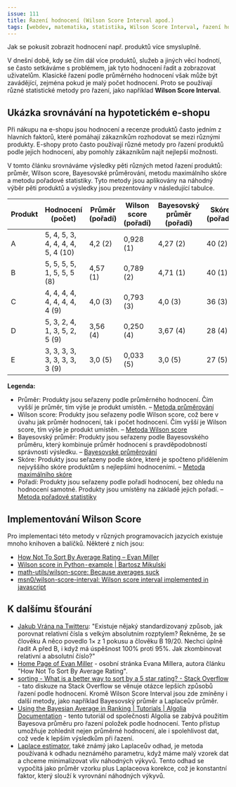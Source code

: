 ```yaml
---
issue: 111
title: Řazení hodnocení (Wilson Score Interval apod.)
tags: [webdev, matematika, statistika, Wilson Score Interval, řazení hodnocení, statistické metody, spolehlivost dat, průměrné hodnocení, Bayesovský průměr, Laplaceův průměr]
---
```


Jak se pokusit zobrazit hodnocení např. produktů více smysluplně.

<!--more-->

V dnešní době, kdy se čím dál více produktů, služeb a jiných
věcí hodnotí, se často setkáváme s problémem, jak tyto hodnocení řadit
a zobrazovat uživatelům. Klasické řazení podle průměrného hodnocení však může být
zavádějící, zejména pokud je malý počet hodnocení. Proto se používají různé statistické
metody pro řazení, jako například **Wilson Score Interval**.

## Ukázka srovnávání na hypotetickém e-shopu
Při nákupu na e-shopu jsou hodnocení a recenze produktů často jedním z hlavních faktorů, které pomáhají zákazníkům rozhodovat se mezi různými produkty. E-shopy proto často používají různé metody pro řazení produktů podle jejich hodnocení, aby pomohly zákazníkům najít nejlepší možnosti.

V tomto článku srovnáváme výsledky pěti různých metod řazení produktů: průměr, Wilson score, Bayesovské průměrování, metodu maximálního skóre a metodu pořadové statistiky. Tyto metody jsou aplikovány na náhodný výběr pěti produktů a výsledky jsou prezentovány v následující tabulce.

| Produkt | Hodnocení (počet)          | Průměr (pořadí) | Wilson score (pořadí) | Bayesovský průměr (pořadí) | Skóre (pořadí) | Pořadí |
| ------- | --------------------------| ---------------| --------------------- | --------------------------| --------------| ------ |
| A       | 5, 4, 5, 3, 4, 4, 4, 4, 5, 4 (10) | 4,2 (2)        | 0,928 (1)             | 4,27 (2)                  | 40 (2)        | 2      |
| B       | 5, 5, 5, 5, 1, 5, 5, 5     (8) | 4,57 (1)       | 0,789 (2)             | 4,71 (1)                  | 40 (1)        | 1      |
| C       | 4, 4, 4, 4, 4, 4, 4, 4, 4   (9) | 4,0 (3)        | 0,793 (3)             | 4,0 (3)                   | 36 (3)        | 3      |
| D       | 5, 3, 2, 4, 1, 3, 5, 2, 5   (9) | 3,56 (4)       | 0,250 (4)             | 3,67 (4)                  | 28 (4)        | 4      |
| E       | 3, 3, 3, 3, 3, 3, 3, 3, 3   (9) | 3,0 (5)        | 0,033 (5)             | 3,0 (5)                   | 27 (5)        | 5      |

**Legenda:**

- Průměr: Produkty jsou seřazeny podle průměrného hodnocení. Čím vyšší je průměr, tím výše je produkt umístěn. – [Metoda průměrování](https://cs.wikipedia.org/wiki/Aritmetick%C3%BD_pr%C5%AFm%C4%9Br)
- Wilson score: Produkty jsou seřazeny podle Wilson score, což bere v úvahu jak průměr hodnocení, tak i počet hodnocení. Čím vyšší je Wilson score, tím výše je produkt umístěn. – [Metoda Wilson score](https://en.wikipedia.org/wiki/Binomial_proportion_confidence_interval#Wilson_score_interval)
- Bayesovský průměr: Produkty jsou seřazeny podle Bayesovského průměru, který kombinuje průměr hodnocení s pravděpodobností správnosti výsledku. – [Bayesovské průměrování](https://en.wikipedia.org/wiki/Bayesian_average)
- Skóre: Produkty jsou seřazeny podle skóre, které je spočteno přidělením nejvyššího skóre produktům s nejlepšími hodnoceními. – [Metoda maximálního skóre](https://en.wikipedia.org/wiki/Maximal_scoring)
- Pořadí: Produkty jsou seřazeny podle pořadí hodnocení, bez ohledu na hodnocení samotné. Produkty jsou umístěny na základě jejich pořadí. – [Metoda pořadové statistiky](https://en.wikipedia.org/wiki/Ranking#Ordinal_rankings)

## Implementování Wilson Score

Pro implementaci této metody v různých programovacích jazycích existuje mnoho knihoven
a balíčků. Některé z nich jsou:

*   [How Not To Sort By Average Rating – Evan Miller](https://www.evanmiller.org/how-not-to-sort-by-average-rating.html)
*   [Wilson score in Python - example \| Bartosz Mikulski](https://www.mikulskibartosz.name/wilson-score-in-python-example/)
*   [math-utils/wilson-score: Because averages suck](https://github.com/math-utils/wilson-score)
*   [msn0/wilson-score-interval: Wilson score interval implemented in javascript](https://github.com/msn0/wilson-score-interval)

## K dalšímu šťourání

*   [Jakub Vrána na Twitteru](https://mobile.twitter.com/jakubvrana/status/1343584842202705921): "Existuje nějaký standardizovaný způsob, jak porovnat relativní čísla s velkým absolutním rozptylem? Řekněme, že se člověku A něco povedlo 1× z 1 pokusu a člověku B 19/20. Nechci úplně řadit A před B, i když má úspěšnost 100% proti 95%. Jak zkombinovat relativní a absolutní číslo?"
*   [Home Page of Evan Miller](https://www.evanmiller.org/index.html) - osobní stránka Evana Millera, autora článku "How Not To Sort By Average Rating".
*   [sorting - What is a better way to sort by a 5 star rating? - Stack Overflow](https://stackoverflow.com/questions/1411199/what-is-a-better-way-to-sort-by-a-5-star-rating) - tato diskuze na Stack Overflow se věnuje otázce lepších způsobů řazení podle hodnocení. Kromě Wilson Score Interval jsou zde zmíněny i další metody, jako například Bayesovský průměr a Laplaceův průměr.
*   [Using the Bayesian Average in Ranking \| Tutorials \| Algolia Documentation](https://www.algolia.com/doc/guides/solutions/ecommerce/search-relevance/tutorials/bayesian-average/) - tento tutoriál od společnosti Algolia se zabývá použitím Bayesova průměru pro řazení položek podle hodnocení. Tento přístup umožňuje zohlednit nejen průměrné hodnocení, ale i spolehlivost dat, což vede k lepším výsledkům při řazení.
*   [Laplace estimator](https://en.wikipedia.org/wiki/Laplace_smoothing), také známý jako Laplaceův odhad, je metoda používaná k odhadu neznámého parametru, když máme malý vzorek dat a chceme minimalizovat vliv náhodných výkyvů. Tento odhad se vypočítá jako průměr vzorku plus Laplaceova korekce, což je konstantní faktor, který slouží k vyrovnání náhodných výkyvů.
